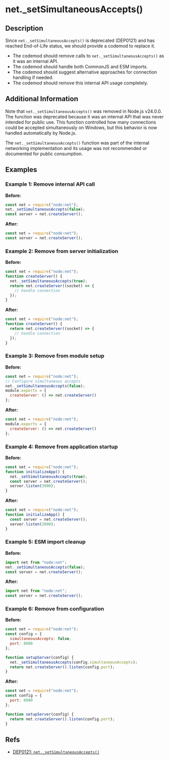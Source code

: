 # net._setSimultaneousAccepts()

## Description

Since `net._setSimultaneousAccepts()` is deprecated (DEP0121) and has reached End-of-Life status, we should provide a codemod to replace it.

- The codemod should remove calls to `net._setSimultaneousAccepts()` as it was an internal API.
- The codemod should handle both CommonJS and ESM imports.
- The codemod should suggest alternative approaches for connection handling if needed.
- The codemod should remove this internal API usage completely.

## Additional Information

Note that `net._setSimultaneousAccepts()` was removed in Node.js v24.0.0. The function was deprecated because it was an internal API that was never intended for public use. This function controlled how many connections could be accepted simultaneously on Windows, but this behavior is now handled automatically by Node.js.

The `net._setSimultaneousAccepts()` function was part of the internal networking implementation and its usage was not recommended or documented for public consumption.

## Examples

### Example 1: Remove internal API call

**Before:**

```js
const net = require("node:net");
net._setSimultaneousAccepts(false);
const server = net.createServer();
```

**After:**

```js
const net = require("node:net");
const server = net.createServer();
```

### Example 2: Remove from server initialization

**Before:**

```js
const net = require("node:net");
function createServer() {
  net._setSimultaneousAccepts(true);
  return net.createServer((socket) => {
    // handle connection
  });
}
```

**After:**

```js
const net = require("node:net");
function createServer() {
  return net.createServer((socket) => {
    // handle connection
  });
}
```

### Example 3: Remove from module setup

**Before:**

```js
const net = require("node:net");
// Configure simultaneous accepts
net._setSimultaneousAccepts(false);
module.exports = {
  createServer: () => net.createServer()
};
```

**After:**

```js
const net = require("node:net");
module.exports = {
  createServer: () => net.createServer()
};
```

### Example 4: Remove from application startup

**Before:**

```js
const net = require("node:net");
function initializeApp() {
  net._setSimultaneousAccepts(true);
  const server = net.createServer();
  server.listen(3000);
}
```

**After:**

```js
const net = require("node:net");
function initializeApp() {
  const server = net.createServer();
  server.listen(3000);
}
```

### Example 5: ESM import cleanup

**Before:**

```js
import net from "node:net";
net._setSimultaneousAccepts(false);
const server = net.createServer();
```

**After:**

```js
import net from "node:net";
const server = net.createServer();
```

### Example 6: Remove from configuration

**Before:**

```js
const net = require("node:net");
const config = {
  simultaneousAccepts: false,
  port: 8080
};

function setupServer(config) {
  net._setSimultaneousAccepts(config.simultaneousAccepts);
  return net.createServer().listen(config.port);
}
```

**After:**

```js
const net = require("node:net");
const config = {
  port: 8080
};

function setupServer(config) {
  return net.createServer().listen(config.port);
}
```

## Refs

- [DEP0121: `net._setSimultaneousAccepts()`](https://nodejs.org/api/deprecations.html#dep0121)